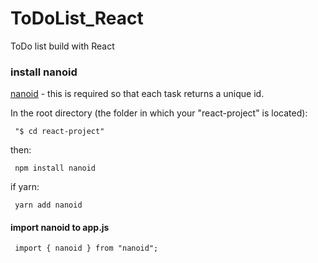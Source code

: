 # ToDoList_React
 ToDo list build with React


### install nanoid 
[nanoid](https://github.com/ai/nanoid) - this is required so that each task returns a unique id.

In the root directory (the folder in which your "react-project" is located):
  ```
   "$ cd react-project"
  ```

then: 
  ```
   npm install nanoid
  ```

if yarn:
  ```
   yarn add nanoid
  ```

#### import nanoid to app.js  
  ```
   import { nanoid } from "nanoid";
  ```

